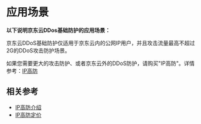 # 应用场景

**以下说明京东云DDos基础防护的应用场景：**

京东云DDoS基础防护仅适用于京东云内的公网IP用户，并且攻击流量最高不超过2G的DDoS攻击防护场景。

如果您需要更大的攻击防护、或者京东云外的DDoS防护，请购买"IP高防"。详情参考：[IP高防](http://www.jdcloud.com/cn/products/anti-ddos-pro)

 



## 相关参考

- [IP高防介绍](https://github.com/jdcloudcom/cn/blob/edit/documentation/Cloud-Security/Anti-DDoS-Pro/Introduction/Product-Overview.md)
- [IP高防定价](https://github.com/jdcloudcom/cn/blob/edit/documentation/Cloud-Security/Anti-DDoS-Pro/Pricing/Billing-Rules.md)
